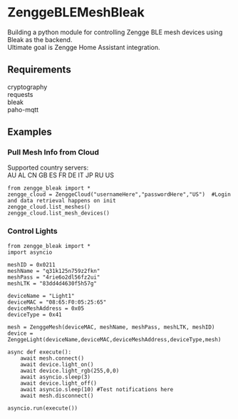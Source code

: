 ZenggeBLEMeshBleak
=========================================
Building a python module for controlling Zengge BLE mesh devices using Bleak as the backend.<br/>
Ultimate goal is Zengge Home Assistant integration.<br/>

## Requirements ##
cryptography<br/>
requests <br/>
bleak<br/>
paho-mqtt<br/>

## Examples ##
### Pull Mesh Info from Cloud ###
Supported country servers:</br>
AU AL CN GB ES FR DE IT JP RU US
<br/>
```
from zengge_bleak import *
zengge_cloud = ZenggeCloud("usernameHere","passwordHere","US")  #Login and data retrieval happens on init
zengge_cloud.list_meshes()
zengge_cloud.list_mesh_devices()
```

### Control Lights ###
```
from zengge_bleak import *
import asyncio

meshID = 0x0211
meshName = "q31k125n759z2fkn"
meshPass = "4rie6o2dl56fz2ui"
meshLTK = "83dd4d4630f5h57g"

deviceName = "Light1"
deviceMAC = "08:65:F0:05:25:65"
deviceMeshAddress = 0x05
deviceType = 0x41

mesh = ZenggeMesh(deviceMAC, meshName, meshPass, meshLTK, meshID)
device = ZenggeLight(deviceName,deviceMAC,deviceMeshAddress,deviceType,mesh)

async def execute():
    await mesh.connect()
    await device.light_on()
    await device.light_rgb(255,0,0)
    await asyncio.sleep(3)
    await device.light_off()
    await asyncio.sleep(10) #Test notifications here
    await mesh.disconnect()

asyncio.run(execute())
```

